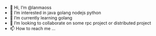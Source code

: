 - 👋 Hi, I’m @lanmaoss
- 👀 I’m interested in java golang nodejs python
- 🌱 I’m currently learning golang
- 💞️ I’m looking to collaborate on some rpc project or distributed project
- 📫 How to reach me ...

<!---
lanmaoss/lanmaoss is a ✨ special ✨ repository because its `README.md` (this file) appears on your GitHub profile.
You can click the Preview link to take a look at your changes.
--->
